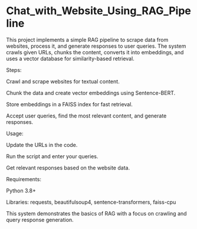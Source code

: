 # Chat_with_Website_Using_RAG_Pipeline

This project implements a simple RAG pipeline to scrape data from websites, process it,
and generate responses to user queries. The system crawls given URLs, chunks the content, converts it into embeddings,
and uses a vector database for similarity-based retrieval.


Steps:

Crawl and scrape websites for textual content.

Chunk the data and create vector embeddings using Sentence-BERT.

Store embeddings in a FAISS index for fast retrieval.

Accept user queries, find the most relevant content, and generate responses.



Usage:

Update the URLs in the code.

Run the script and enter your queries.

Get relevant responses based on the website data.



Requirements:

Python 3.8+

Libraries: requests, beautifulsoup4, sentence-transformers, faiss-cpu

This system demonstrates the basics of RAG with a focus on crawling and query response generation.
